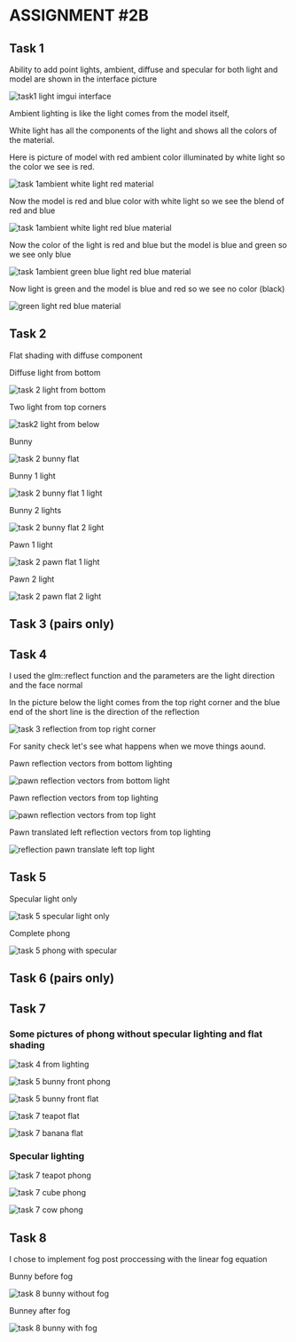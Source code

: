 

# ASSIGNMENT #2B


## Task 1
Ability to add point lights, ambient, diffuse and specular for both light and model are shown in the interface picture

![task1 light imgui interface](https://user-images.githubusercontent.com/92395711/147889560-1ffbe207-5f07-418f-99ad-936243f76de9.png)

Ambient lighting is like the light comes from the model itself,

White light has all the components of the light and shows all the colors of the material.

Here is  picture of model with red ambient color illuminated by white light so the color we see is red.


![task 1ambient white light red material](https://user-images.githubusercontent.com/92395711/147889612-149bb80c-542f-446a-aa9d-c08098c01d2a.png)

Now the model is red and blue color with white light so we see the blend of red and blue

![task 1ambient white light red blue material](https://user-images.githubusercontent.com/92395711/147889628-2d415b2f-a311-4523-abeb-2053ea11d2cc.png)


Now the color of the light is red and blue but the model is blue and green so we see only blue

![task 1ambient green blue light red blue material](https://user-images.githubusercontent.com/92395711/147889671-8551adf2-bf32-4029-bc21-d13103a0314d.png)

Now light is green and the model is blue and red so we see no color (black)

![green light red blue material](https://user-images.githubusercontent.com/92395711/147889684-4959150b-2a05-4b7e-bece-1980fb4723bd.png)

## Task 2

Flat shading with diffuse component

Diffuse light from bottom

![task 2 light from bottom](https://user-images.githubusercontent.com/92395711/147889752-6f4d5301-3439-4880-aca1-d33b31d72b50.png)

 Two light from top corners

![task2 light from below](https://user-images.githubusercontent.com/92395711/147889711-e84bd8a9-ee81-42af-9e53-61c1a9e0b6d8.png)

Bunny

![task 2 bunny flat](https://user-images.githubusercontent.com/92395711/147889766-ac016e10-b066-4460-a67f-9dc572f3e392.png)

Bunny 1 light

![task 2 bunny flat 1 light](https://user-images.githubusercontent.com/92395711/148550130-b3c8ff48-7b9a-4e68-a515-e7c87c1a7e5b.png)

Bunny 2 lights

![task 2 bunny flat 2 light](https://user-images.githubusercontent.com/92395711/148550137-a8abf409-84fe-4f3e-a9fd-1747b0a6df8a.png)

Pawn 1 light

![task 2 pawn flat 1 light](https://user-images.githubusercontent.com/92395711/148550141-c197f141-4d2d-45ee-9fcb-1835d5b13387.png)

Pawn 2 light

![task 2 pawn flat 2 light](https://user-images.githubusercontent.com/92395711/148550144-6e09d46f-d35c-4d62-aacd-a6c2ae8eb97a.png)



## Task 3 (pairs only)


## Task 4

I used the glm::reflect function and the parameters are the light direction and the face normal

In the picture below the light comes from the top right corner and the blue end of the short line is the direction of the reflection

![task 3 reflection from top right corner](https://user-images.githubusercontent.com/92395711/147889893-3c1666a2-a6e6-478b-b539-eeee4f967f6c.png)

For sanity check let's see what happens when we move things aound.

Pawn reflection vectors from bottom lighting

![pawn reflection vectors from bottom light](https://user-images.githubusercontent.com/92395711/148607054-e5cbdfc7-dfad-4d96-91a0-ae92e49fa9ed.png)

Pawn reflection vectors from top lighting

![pawn reflection vectors from top light](https://user-images.githubusercontent.com/92395711/148607057-c19c2936-7d68-4bb5-95c2-a21fb24fd1ec.png)

Pawn translated left reflection vectors from top lighting

![reflection pawn translate left top light](https://user-images.githubusercontent.com/92395711/148607061-cf1c5be4-7a39-45c3-a266-e81eae15c7e5.png)


## Task 5

Specular light only

![task 5 specular light only](https://user-images.githubusercontent.com/92395711/148550001-26f47db6-8058-4a0a-af3f-7678341d8023.png)

Complete phong 

![task 5 phong with specular](https://user-images.githubusercontent.com/92395711/148550011-e4ffd3cf-4708-433a-b88a-f5f480b361fe.png)



## Task 6 (pairs only)

## Task 7

### Some pictures of phong without specular lighting and flat shading

![task 4 from lighting](https://user-images.githubusercontent.com/92395711/147889928-a29252df-3dd7-4320-9bf6-b8049d286c4b.png)


![task 5 bunny front phong](https://user-images.githubusercontent.com/92395711/147889972-63add798-c6ba-47a4-845e-ad9dde5f36b8.png)

![task 5 bunny front flat](https://user-images.githubusercontent.com/92395711/147889973-5083e3cb-0aef-4366-bf32-68f484a0879f.png)

![task 7  teapot flat](https://user-images.githubusercontent.com/92395711/148550758-2fe9275c-2f8d-4718-b48c-b22ecdb05424.png)

![task 7 banana flat](https://user-images.githubusercontent.com/92395711/148550646-75e360dd-62fd-4ca2-86f0-3f2bbccb5073.png)

### Specular lighting





![task 7 teapot phong](https://user-images.githubusercontent.com/92395711/148550642-63d1f483-4ceb-42e0-93ef-58349ba7ccbf.png)



![task 7 cube phong](https://user-images.githubusercontent.com/92395711/148550648-cfb0465e-1a6f-4c34-a43f-3952a577152c.png)

![task 7 cow phong](https://user-images.githubusercontent.com/92395711/148550649-935440a7-ed1f-4a08-8331-6eb88af840c3.png)


## Task 8
I chose to implement fog post proccessing with the linear fog equation

Bunny before fog

![task 8 bunny without fog](https://user-images.githubusercontent.com/92395711/148550981-f867ff61-56cf-49ea-826d-026c3b4ab4b3.png)

Bunney after fog

![task 8 bunny with fog](https://user-images.githubusercontent.com/92395711/148550988-a929f2f6-a100-4df7-b418-88487f6ceb90.png)










